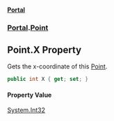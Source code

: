 #### [Portal](index.md 'index')
### [Portal](Portal.md 'Portal').[Point](Point.md 'Portal.Point')

## Point.X Property

Gets the x-coordinate of this [Point](Point.md 'Portal.Point').

```csharp
public int X { get; set; }
```

#### Property Value
[System.Int32](https://docs.microsoft.com/en-us/dotnet/api/System.Int32 'System.Int32')